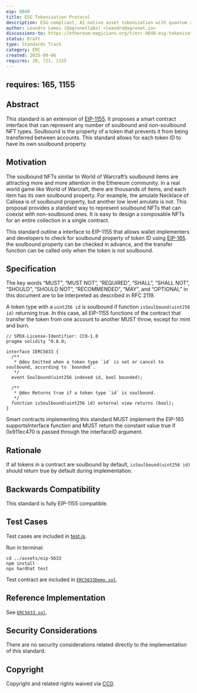 ```yaml
---
eip: 8040
title: ESG Tokenization Protocol
description: ESG-compliant, AI-native asset tokenization with quantum auditability and lifecycle integrity.
author: Leandro Lemos (@agronetlabs) <leandro@agronet.io>
discussions-to: https://ethereum-magicians.org/t/erc-8040-esg-tokenization-protocol/25846
status: Draft
type: Standards Track
category: ERC
created: 2025-09-06
requires: 20, 721, 1155
---
```

requires: 165, 1155
---

## Abstract

This standard is an extension of [EIP-1155](./eip-1155.md). It proposes a smart contract interface that can represent any number of soulbound and non-soulbound NFT types. Soulbound is the property of a token that prevents it from being transferred between accounts. This standard allows for each token ID to have its own soulbound property. 

## Motivation

The soulbound NFTs similar to World of Warcraft’s soulbound items are attracting more and more attention in the Ethereum community. In a real world game like World of Warcraft, there are thousands of items, and each item has its own soulbound property. For example, the amulate Necklace of Calisea is of soulbound property, but another low level amulate is not. This proposal provides a standard way to represent soulbound NFTs that can coexist with non-soulbound ones. It is easy to design a composable NFTs for an entire collection in a single contract. 

This standard outline a interface to EIP-1155 that allows wallet implementers and developers to check for soulbound property of token ID using [EIP-165](./eip-165.md). the soulbound property can be checked in advance, and the transfer function can be called only when the token is not soulbound.

## Specification
The key words “MUST”, “MUST NOT”, “REQUIRED”, “SHALL”, “SHALL NOT”, “SHOULD”, “SHOULD NOT”, “RECOMMENDED”, “MAY”, and “OPTIONAL” in this document are to be interpreted as described in RFC 2119.

A token type with a `uint256 id`  is soulbound if function `isSoulbound(uint256 id)` returning true. In this case, all EIP-1155 functions of the contract that transfer the token from one account to another MUST throw, except for mint and burn. 

```solidity
// SPDX-License-Identifier: CC0-1.0
pragma solidity ^0.8.0;

interface IERC5633 {
  /**
   * @dev Emitted when a token type `id` is set or cancel to soulbound, according to `bounded`.
   */
  event Soulbound(uint256 indexed id, bool bounded);

  /**
   * @dev Returns true if a token type `id` is soulbound.
   */
  function isSoulbound(uint256 id) external view returns (bool);
}
```
Smart contracts implementing this standard MUST implement the EIP-165 supportsInterface function and MUST return the constant value true if 0x911ec470 is passed through the interfaceID argument.

## Rationale

If all tokens in a contract are soulbound by default, `isSoulbound(uint256 id)` should return true by default during implementation.

## Backwards Compatibility

This standard is fully EIP-1155 compatible.

## Test Cases

Test cases are included in [test.js](../assets/eip-5633/test/test.js). 

Run in terminal:

```shell
cd ../assets/eip-5633
npm install
npx hardhat test
```

Test contract are included in [`ERC5633Demo.sol`](../assets/eip-5633/contracts/ERC5633Demo.sol). 

## Reference Implementation

See [`ERC5633.sol`](../assets/eip-5633/contracts/ERC5633.sol).

## Security Considerations

There are no security considerations related directly to the implementation of this standard.

## Copyright
Copyright and related rights waived via [CC0](../LICENSE.md).
